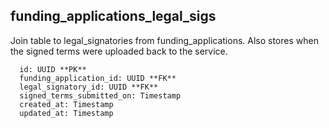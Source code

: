 ## funding_applications_legal_sigs

Join table to legal_signatories from funding_applications.
Also stores when the signed terms were uploaded back to the service.

```
  id: UUID **PK**
  funding_application_id: UUID **FK**
  legal_signatory_id: UUID **FK**
  signed_terms_submitted_on: Timestamp
  created_at: Timestamp
  updated_at: Timestamp
```
